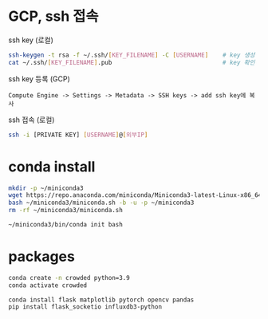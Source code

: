 # GCP, ssh 접속
ssh key (로컬)
```sh
ssh-keygen -t rsa -f ~/.ssh/[KEY_FILENAME] -C [USERNAME]    # key 생성
cat ~/.ssh/[KEY_FILENAME].pub                               # key 확인
```
ssh key 등록 (GCP)
```
Compute Engine -> Settings -> Metadata -> SSH keys -> add ssh key에 복사
```
ssh 접속 (로컬)
```sh
ssh -i [PRIVATE KEY] [USERNAME]@[외부IP]
```

# conda install
```sh
mkdir -p ~/miniconda3
wget https://repo.anaconda.com/miniconda/Miniconda3-latest-Linux-x86_64.sh -O ~/miniconda3/miniconda.sh
bash ~/miniconda3/miniconda.sh -b -u -p ~/miniconda3
rm -rf ~/miniconda3/miniconda.sh

~/miniconda3/bin/conda init bash
```

# packages
```sh
conda create -n crowded python=3.9
conda activate crowded

conda install flask matplotlib pytorch opencv pandas
pip install flask_socketio influxdb3-python
```